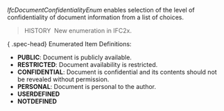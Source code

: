 ﻿_IfcDocumentConfidentialityEnum_ enables selection of the level of confidentiality of document information from a list of choices.

> HISTORY&nbsp; New enumeration in IFC2x.

{ .spec-head}
Enumerated Item Definitions:

* **PUBLIC**: Document is publicly available.
* **RESTRICTED**: Document availability is restricted.
* **CONFIDENTIAL**: Document is confidential and its contents should not be revealed without permission.
* **PERSONAL**: Document is personal to the author.
* **USERDEFINED**
* **NOTDEFINED**
